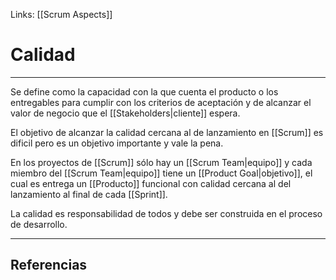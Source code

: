 Links: [[Scrum Aspects]]

# Calidad
---

Se define como la capacidad con la que cuenta el producto o los entregables para cumplir con los criterios de aceptación y de alcanzar el valor de negocio que el [[Stakeholders|cliente]] espera.

El objetivo de alcanzar la calidad cercana al de lanzamiento en [[Scrum]] es dificil pero es un objetivo importante y vale la pena.

En los proyectos de [[Scrum]] sólo hay un [[Scrum Team|equipo]] y cada miembro del [[Scrum Team|equipo]] tiene un [[Product Goal|objetivo]], el cual es entrega un [[Producto]] funcional con calidad cercana al del lanzamiento al final de cada [[Sprint]].

La calidad es responsabilidad de todos y debe ser construida en el proceso de desarrollo.

---

## Referencias